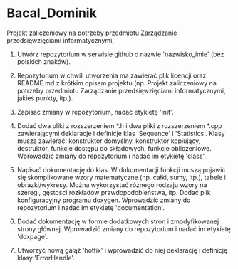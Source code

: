 # Bacal_Dominik
Projekt zaliczeniowy na potrzeby przedmiotu Zarządzanie przedsięwzięciami informatycznymi, 
1. Utwórz repozytorium w serwisie github o nazwie 'nazwisko_imie'
(bez polskich znaków).

2. Repozytorium w chwili utworzenia ma zawierać plik licencji oraz
README.md z krótkim opisem projektu (np. Projekt zaliczeniowy na
potrzeby przedmiotu Zarządzanie przedsięwzięciami informatycznymi,
jakieś punkty, itp.).

3. Zapisać zmiany w repozytorium, nadać etykietę 'init'.

4. Dodać dwa pliki z rozszerzeniem *.h i dwa pliki z rozszerzeniem
*.cpp zawierającymi deklaracje i definicje klas 'Sequence'
i 'Statistics'. Klasy muszą zawierać: konstruktor domyślny, konstruktor
kopiujący, destruktor, funkcje dostępu do składowych, funkcje
obliczeniowe. Wprowadzić zmiany do repozytorium i nadać im etykietę
'class'.

5. Napisać dokumentację do klas. W dokumentacji funkcji muszą pojawić
się skomplikowane wzory matematyczne (np. całki, sumy, itp.), tabele
i obrazki/wykresy. Można wykorzystać różnego rodzaju wzory na szeregi,
gęstości rozkładów prawdopodobieństwa, itp. Dodać plik konfiguracyjny
programu doxygen. Wprowadzić zmiany do repozytorium i nadać im etykietę
'documentation'.

6. Dodać dokumentację w formie dodatkowych stron i zmodyfikowanej
strony głównej. Wprowadzić zmiany do repozytorium i nadać im etykietę
'doxpage'.

7. Utworzyć nową gałąź 'hotfix' i wprowadzić do niej deklarację
i definicję klasy 'ErrorHandle'.


